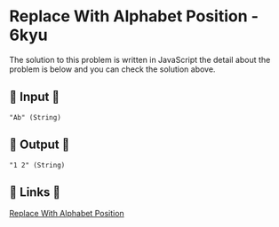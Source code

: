 # Replace With Alphabet Position - 6kyu

The solution to this problem is written in JavaScript the detail about the problem is below and you can check the solution above.

## 🥚 Input 🥚

```
"Ab" (String)
```

## 🐣 Output 🐣

```
"1 2" (String)
```

## 🔗 Links 🔗

[Replace With Alphabet Position](https://www.codewars.com/kata/546f922b54af40e1e90001da)
